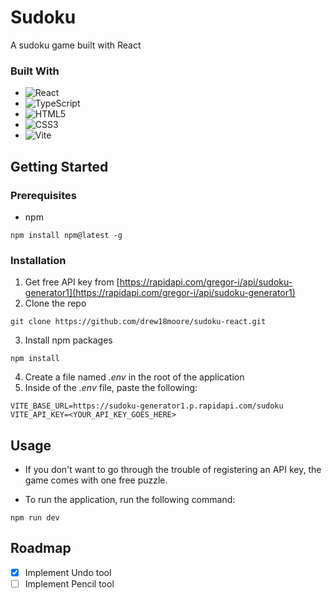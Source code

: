 # Sudoku
A sudoku game built with React

### Built With

* ![React](https://img.shields.io/badge/react-%2320232a.svg?style=for-the-badge&logo=react&logoColor=%2361DAFB)
* ![TypeScript](https://img.shields.io/badge/typescript-%23007ACC.svg?style=for-the-badge&logo=typescript&logoColor=white)
* ![HTML5](https://img.shields.io/badge/html5-%23E34F26.svg?style=for-the-badge&logo=html5&logoColor=white)
*	![CSS3](https://img.shields.io/badge/css3-%231572B6.svg?style=for-the-badge&logo=css3&logoColor=white)
* ![Vite](https://img.shields.io/badge/vite-%23646CFF.svg?style=for-the-badge&logo=vite&logoColor=white)

## Getting Started
### Prerequisites
* npm
```
npm install npm@latest -g
```

### Installation
1. Get free API key from [https://rapidapi.com/gregor-i/api/sudoku-generator1](https://rapidapi.com/gregor-i/api/sudoku-generator1)
2. Clone the repo
```
git clone https://github.com/drew18moore/sudoku-react.git
```
3. Install npm packages
```
npm install
```
4. Create a file named <i>.env</i> in the root of the application
5. Inside of the <i>.env</i> file, paste the following:
```
VITE_BASE_URL=https://sudoku-generator1.p.rapidapi.com/sudoku
VITE_API_KEY=<YOUR_API_KEY_GOES_HERE>
```

## Usage
* If you don't want to go through the trouble of registering an API key, the game comes with one free puzzle.

* To run the application, run the following command:
```
npm run dev
```

## Roadmap
- [X] Implement Undo tool
- [ ] Implement Pencil tool
